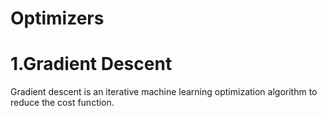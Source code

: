 # Optimizers

# 1.Gradient Descent
Gradient descent is an iterative machine learning optimization algorithm to reduce the cost function.
